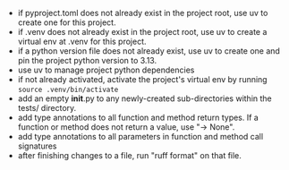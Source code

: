 - if pyproject.toml does not already exist in the project root, use uv to create one for this project.
- if .venv does not already exist in the project root, use uv to create a virtual env at .venv for this project.
- if a python version file does not already exist, use uv to create one and pin the project python version to 3.13.
- use uv to manage project python dependencies
- if not already activated, activate the project's virtual env by running `source .venv/bin/activate`
- add an empty **init**.py to any newly-created sub-directories within the tests/ directory.
- add type annotations to all function and method return types. If a function or method does not return a value, use "-> None".
- add type annotations to all parameters in function and method call signatures
- after finishing changes to a file, run "ruff format" on that file.
